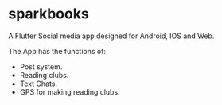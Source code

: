 # sparkbooks

A Flutter Social media app designed for Android, IOS and Web.

The App has the functions of:
- Post system.
- Reading clubs.
- Text Chats.
- GPS for making reading clubs.
